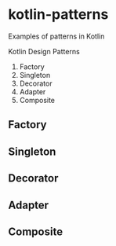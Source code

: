 # kotlin-patterns
Examples of patterns in Kotlin

  Kotlin Design Patterns
  1. Factory
  2. Singleton
  3. Decorator
  4. Adapter
  5. Composite
  
## Factory
## Singleton
## Decorator
## Adapter
## Composite
